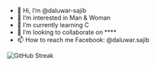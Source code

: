 
- 👋 Hi, I’m @daluwar-sajib
- 👀 I’m interested in Man & Woman
- 🌱 I’m currently learning C
- 💞️ I’m looking to collaborate on ****
- 📫 How to reach me Facebook: @daluwar.sajib

![GitHub Streak](https://streak-stats.demolab.com/?user=daluwar-sajib)
